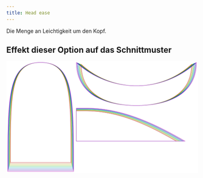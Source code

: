```yaml
---
title: Head ease
---
```


Die Menge an Leichtigkeit um den Kopf.

## Effekt dieser Option auf das Schnittmuster

![Dieses Bild zeigt den Effekt dieser Option, indem es mehrere Varianten überlagert, die einen anderen Wert für diese Option haben](holmes_headease_sample.svg "Effekt dieser Option auf das Schnittmuster")
